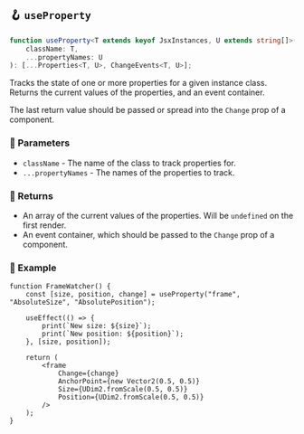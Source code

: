 ## 🪝 `useProperty`

```ts
function useProperty<T extends keyof JsxInstances, U extends string[]>(
	className: T,
	...propertyNames: U
): [...Properties<T, U>, ChangeEvents<T, U>];
```

Tracks the state of one or more properties for a given instance class. Returns the current values of the properties, and an event container.

The last return value should be passed or spread into the `Change` prop of a component.

### 📕 Parameters

-   `className` - The name of the class to track properties for.
-   `...propertyNames` - The names of the properties to track.

### 📗 Returns

-   An array of the current values of the properties. Will be `undefined` on the first render.
-   An event container, which should be passed to the `Change` prop of a component.

### 📘 Example

```tsx
function FrameWatcher() {
	const [size, position, change] = useProperty("frame", "AbsoluteSize", "AbsolutePosition");

	useEffect(() => {
		print(`New size: ${size}`);
		print(`New position: ${position}`);
	}, [size, position]);

	return (
		<frame
			Change={change}
			AnchorPoint={new Vector2(0.5, 0.5)}
			Size={UDim2.fromScale(0.5, 0.5)}
			Position={UDim2.fromScale(0.5, 0.5)}
		/>
	);
}
```
